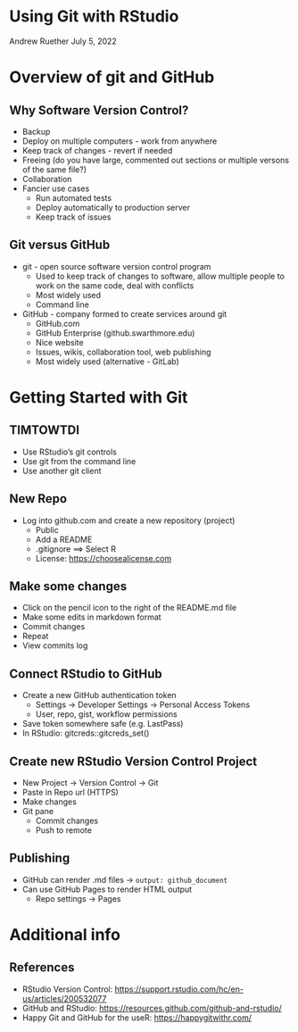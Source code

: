 Using Git with RStudio
================
Andrew Ruether
July 5, 2022

# Overview of git and GitHub

## Why Software Version Control?

-   Backup
-   Deploy on multiple computers - work from anywhere
-   Keep track of changes - revert if needed
-   Freeing (do you have large, commented out sections or multiple
    versons of the same file?)
-   Collaboration
-   Fancier use cases
    -   Run automated tests
    -   Deploy automatically to production server
    -   Keep track of issues

## Git versus GitHub

-   git - open source software version control program
    -   Used to keep track of changes to software, allow multiple people
        to work on the same code, deal with conflicts
    -   Most widely used
    -   Command line
-   GitHub - company formed to create services around git
    -   GitHub.com
    -   GitHub Enterprise (github.swarthmore.edu)
    -   Nice website
    -   Issues, wikis, collaboration tool, web publishing
    -   Most widely used (alternative - GitLab)

# Getting Started with Git

## TIMTOWTDI

-   Use RStudio’s git controls
-   Use git from the command line
-   Use another git client

## New Repo

-   Log into github.com and create a new repository (project)
    -   Public
    -   Add a README
    -   .gitignore ==\> Select R
    -   License: <https://choosealicense.com>

## Make some changes

-   Click on the pencil icon to the right of the README.md file
-   Make some edits in markdown format
-   Commit changes
-   Repeat
-   View commits log

## Connect RStudio to GitHub

-   Create a new GitHub authentication token
    -   Settings → Developer Settings → Personal Access Tokens
    -   User, repo, gist, workflow permissions
-   Save token somewhere safe (e.g. LastPass)  
-   In RStudio: gitcreds::gitcreds_set()

## Create new RStudio Version Control Project

-   New Project → Version Control → Git
-   Paste in Repo url (HTTPS)
-   Make changes
-   Git pane
    -   Commit changes
    -   Push to remote

## Publishing

-   GitHub can render .md files → `output: github_document`
-   Can use GitHub Pages to render HTML output
    -   Repo settings → Pages

# Additional info

## References

-   RStudio Version Control:
    <https://support.rstudio.com/hc/en-us/articles/200532077>
-   GitHub and RStudio:
    <https://resources.github.com/github-and-rstudio/>
-   Happy Git and GitHub for the useR: <https://happygitwithr.com/>

